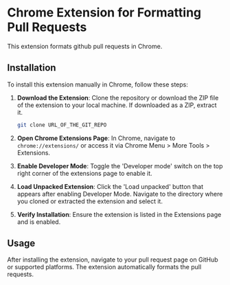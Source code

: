# Chrome Extension for Formatting Pull Requests

This extension formats github pull requests in Chrome.

## Installation

To install this extension manually in Chrome, follow these steps:

1. **Download the Extension**: Clone the repository or download the ZIP file of the extension to your local machine. If downloaded as a ZIP, extract it.

    ```bash
    git clone URL_OF_THE_GIT_REPO
    ```

2. **Open Chrome Extensions Page**: In Chrome, navigate to `chrome://extensions/` or access it via Chrome Menu > More Tools > Extensions.

3. **Enable Developer Mode**: Toggle the 'Developer mode' switch on the top right corner of the extensions page to enable it.

4. **Load Unpacked Extension**: Click the 'Load unpacked' button that appears after enabling Developer Mode. Navigate to the directory where you cloned or extracted the extension and select it.

5. **Verify Installation**: Ensure the extension is listed in the Extensions page and is enabled.

## Usage

After installing the extension, navigate to your pull request page on GitHub or supported platforms. The extension automatically formats the pull requests.
